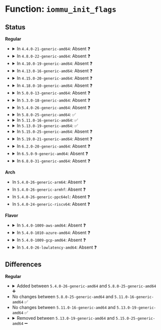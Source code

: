 # Function: <code>iommu_init_flags</code>

## Status
<b>Regular</b>
<ul>
<li>
<details>
<summary>In <code>4.4.0-21-generic-amd64</code>: Absent ❓</summary>

```json
{
  "name": "iommu_init_flags",
  "collision_type": "Unique Static",
  "inline_type": "Full",
  "funcs": [
    {
      "addr": 18446744071584295500,
      "name": "iommu_init_flags",
      "external": false,
      "loc": "drivers/iommu/amd_iommu_init.c:1580",
      "file": "drivers/iommu/amd_iommu_init.c",
      "inline": "not declared, inlined",
      "caller_inline": [
        "drivers/iommu/amd_iommu_init.c:early_enable_iommus"
      ],
      "caller_func": []
    }
  ],
  "symbols": []
}
```
</details>
</li>
<li>
<details>
<summary>In <code>4.8.0-22-generic-amd64</code>: Absent ❓</summary>

```json
{
  "name": "iommu_init_flags",
  "collision_type": "Unique Static",
  "inline_type": "Full",
  "funcs": [
    {
      "addr": 18446744071584641593,
      "name": "iommu_init_flags",
      "external": false,
      "loc": "drivers/iommu/amd_iommu_init.c:1795",
      "file": "drivers/iommu/amd_iommu_init.c",
      "inline": "not declared, inlined",
      "caller_inline": [
        "drivers/iommu/amd_iommu_init.c:early_enable_iommus"
      ],
      "caller_func": []
    }
  ],
  "symbols": []
}
```
</details>
</li>
<li>
<details>
<summary>In <code>4.10.0-19-generic-amd64</code>: Absent ❓</summary>

```json
{
  "name": "iommu_init_flags",
  "collision_type": "Unique Static",
  "inline_type": "Full",
  "funcs": [
    {
      "addr": 18446744071584827612,
      "name": "iommu_init_flags",
      "external": false,
      "loc": "drivers/iommu/amd_iommu_init.c:1917",
      "file": "drivers/iommu/amd_iommu_init.c",
      "inline": "not declared, inlined",
      "caller_inline": [
        "drivers/iommu/amd_iommu_init.c:early_enable_iommus"
      ],
      "caller_func": []
    }
  ],
  "symbols": []
}
```
</details>
</li>
<li>
<details>
<summary>In <code>4.13.0-16-generic-amd64</code>: Absent ❓</summary>

```json
{
  "name": "iommu_init_flags",
  "collision_type": "Unique Static",
  "inline_type": "Full",
  "funcs": [
    {
      "addr": 18446744071584917292,
      "name": "iommu_init_flags",
      "external": false,
      "loc": "drivers/iommu/amd_iommu_init.c:1937",
      "file": "drivers/iommu/amd_iommu_init.c",
      "inline": "not declared, inlined",
      "caller_inline": [],
      "caller_func": []
    }
  ],
  "symbols": []
}
```
</details>
</li>
<li>
<details>
<summary>In <code>4.15.0-20-generic-amd64</code>: Absent ❓</summary>

```json
{
  "name": "iommu_init_flags",
  "collision_type": "Unique Static",
  "inline_type": "Full",
  "funcs": [
    {
      "addr": 18446744071585338065,
      "name": "iommu_init_flags",
      "external": false,
      "loc": "drivers/iommu/amd_iommu_init.c:2073",
      "file": "drivers/iommu/amd_iommu_init.c",
      "inline": "not declared, inlined",
      "caller_inline": [
        "drivers/iommu/amd_iommu_init.c:early_enable_iommus"
      ],
      "caller_func": []
    }
  ],
  "symbols": []
}
```
</details>
</li>
<li>
<details>
<summary>In <code>4.18.0-10-generic-amd64</code>: Absent ❓</summary>

```json
{
  "name": "iommu_init_flags",
  "collision_type": "Unique Static",
  "inline_type": "Full",
  "funcs": [
    {
      "addr": 18446744071585579679,
      "name": "iommu_init_flags",
      "external": false,
      "loc": "drivers/iommu/amd_iommu_init.c:2074",
      "file": "drivers/iommu/amd_iommu_init.c",
      "inline": "not declared, inlined",
      "caller_inline": [
        "drivers/iommu/amd_iommu_init.c:early_enable_iommus"
      ],
      "caller_func": []
    }
  ],
  "symbols": []
}
```
</details>
</li>
<li>
<details>
<summary>In <code>5.0.0-13-generic-amd64</code>: Absent ❓</summary>

```json
{
  "name": "iommu_init_flags",
  "collision_type": "Unique Static",
  "inline_type": "Full",
  "funcs": [
    {
      "addr": 18446744071585704807,
      "name": "iommu_init_flags",
      "external": false,
      "loc": "drivers/iommu/amd_iommu_init.c:2107",
      "file": "drivers/iommu/amd_iommu_init.c",
      "inline": "not declared, inlined",
      "caller_inline": [
        "drivers/iommu/amd_iommu_init.c:early_enable_iommus"
      ],
      "caller_func": []
    }
  ],
  "symbols": []
}
```
</details>
</li>
<li>
<details>
<summary>In <code>5.3.0-18-generic-amd64</code>: Absent ❓</summary>

```json
{
  "name": "iommu_init_flags",
  "collision_type": "Unique Static",
  "inline_type": "Full",
  "funcs": [
    {
      "addr": 18446744071585932711,
      "name": "iommu_init_flags",
      "external": false,
      "loc": "drivers/iommu/amd_iommu_init.c:2183",
      "file": "drivers/iommu/amd_iommu_init.c",
      "inline": "not declared, inlined",
      "caller_inline": [
        "drivers/iommu/amd_iommu_init.c:early_enable_iommus"
      ],
      "caller_func": []
    }
  ],
  "symbols": []
}
```
</details>
</li>
<li>
<details>
<summary>In <code>5.4.0-26-generic-amd64</code>: Absent ❓</summary>

```json
{
  "name": "iommu_init_flags",
  "collision_type": "Unique Static",
  "inline_type": "Full",
  "funcs": [
    {
      "addr": 18446744071586075847,
      "name": "iommu_init_flags",
      "external": false,
      "loc": "drivers/iommu/amd_iommu_init.c:2203",
      "file": "drivers/iommu/amd_iommu_init.c",
      "inline": "not declared, inlined",
      "caller_inline": [
        "drivers/iommu/amd_iommu_init.c:early_enable_iommus"
      ],
      "caller_func": []
    }
  ],
  "symbols": []
}
```
</details>
</li>
<li>
<details>
<summary>In <code>5.8.0-25-generic-amd64</code>: ✅</summary>

```c
void iommu_init_flags(struct amd_iommu * iommu)
```

```json
{
  "name": "iommu_init_flags",
  "collision_type": "Unique Static",
  "inline_type": "No",
  "funcs": [
    {
      "addr": 18446744071586818448,
      "name": "iommu_init_flags",
      "external": false,
      "loc": "drivers/iommu/amd/init.c:2173",
      "file": "drivers/iommu/amd/init.c",
      "inline": "seen, unknown",
      "caller_inline": [],
      "caller_func": [
        "drivers/iommu/amd/init.c:early_enable_iommus"
      ]
    }
  ],
  "symbols": [
    {
      "addr": 18446744071586818448,
      "name": "iommu_init_flags",
      "section": ".text",
      "bind": "STB_LOCAL",
      "size": 275
    }
  ]
}
```
</details>
</li>
<li>
<details>
<summary>In <code>5.11.0-16-generic-amd64</code>: ✅</summary>

```c
void iommu_init_flags(struct amd_iommu * iommu)
```

```json
{
  "name": "iommu_init_flags",
  "collision_type": "Unique Static",
  "inline_type": "No",
  "funcs": [
    {
      "addr": 18446744071586876624,
      "name": "iommu_init_flags",
      "external": false,
      "loc": "drivers/iommu/amd/init.c:2377",
      "file": "drivers/iommu/amd/init.c",
      "inline": "seen, unknown",
      "caller_inline": [],
      "caller_func": [
        "drivers/iommu/amd/init.c:early_enable_iommus"
      ]
    }
  ],
  "symbols": [
    {
      "addr": 18446744071586876624,
      "name": "iommu_init_flags",
      "section": ".text",
      "bind": "STB_LOCAL",
      "size": 275
    }
  ]
}
```
</details>
</li>
<li>
<details>
<summary>In <code>5.13.0-19-generic-amd64</code>: ✅</summary>

```c
void iommu_init_flags(struct amd_iommu * iommu)
```

```json
{
  "name": "iommu_init_flags",
  "collision_type": "Unique Static",
  "inline_type": "No",
  "funcs": [
    {
      "addr": 18446744071586753104,
      "name": "iommu_init_flags",
      "external": false,
      "loc": "drivers/iommu/amd/init.c:2330",
      "file": "drivers/iommu/amd/init.c",
      "inline": "seen, unknown",
      "caller_inline": [],
      "caller_func": [
        "drivers/iommu/amd/init.c:early_enable_iommus"
      ]
    }
  ],
  "symbols": [
    {
      "addr": 18446744071586753104,
      "name": "iommu_init_flags",
      "section": ".text",
      "bind": "STB_LOCAL",
      "size": 300
    }
  ]
}
```
</details>
</li>
<li>
<details>
<summary>In <code>5.15.0-25-generic-amd64</code>: Absent ❓</summary>

```json
{
  "name": "iommu_init_flags",
  "collision_type": "Unique Static",
  "inline_type": "Full",
  "funcs": [
    {
      "addr": 18446744071587311214,
      "name": "iommu_init_flags",
      "external": false,
      "loc": "drivers/iommu/amd/init.c:2354",
      "file": "drivers/iommu/amd/init.c",
      "inline": "not declared, inlined",
      "caller_inline": [
        "drivers/iommu/amd/init.c:early_enable_iommus"
      ],
      "caller_func": []
    }
  ],
  "symbols": []
}
```
</details>
</li>
<li>
<details>
<summary>In <code>5.19.0-21-generic-amd64</code>: Absent ❓</summary>

```json
{
  "name": "iommu_init_flags",
  "collision_type": "Unique Static",
  "inline_type": "Full",
  "funcs": [
    {
      "addr": 18446744071588625880,
      "name": "iommu_init_flags",
      "external": false,
      "loc": "drivers/iommu/amd/init.c:2368",
      "file": "drivers/iommu/amd/init.c",
      "inline": "not declared, inlined",
      "caller_inline": [
        "drivers/iommu/amd/init.c:early_enable_iommus"
      ],
      "caller_func": []
    }
  ],
  "symbols": []
}
```
</details>
</li>
<li>
<details>
<summary>In <code>6.2.0-20-generic-amd64</code>: Absent ❓</summary>

```json
{
  "name": "iommu_init_flags",
  "collision_type": "Unique Static",
  "inline_type": "Full",
  "funcs": [
    {
      "addr": 18446744071590090886,
      "name": "iommu_init_flags",
      "external": false,
      "loc": "drivers/iommu/amd/init.c:2593",
      "file": "drivers/iommu/amd/init.c",
      "inline": "not declared, inlined",
      "caller_inline": [
        "drivers/iommu/amd/init.c:early_enable_iommus"
      ],
      "caller_func": []
    }
  ],
  "symbols": []
}
```
</details>
</li>
<li>
<details>
<summary>In <code>6.5.0-9-generic-amd64</code>: Absent ❓</summary>

```json
{
  "name": "iommu_init_flags",
  "collision_type": "Unique Static",
  "inline_type": "Full",
  "funcs": [
    {
      "addr": 18446744071590403326,
      "name": "iommu_init_flags",
      "external": false,
      "loc": "drivers/iommu/amd/init.c:2631",
      "file": "drivers/iommu/amd/init.c",
      "inline": "not declared, inlined",
      "caller_inline": [
        "drivers/iommu/amd/init.c:early_enable_iommus"
      ],
      "caller_func": []
    }
  ],
  "symbols": []
}
```
</details>
</li>
<li>
<details>
<summary>In <code>6.8.0-31-generic-amd64</code>: Absent ❓</summary>

```json
{
  "name": "iommu_init_flags",
  "collision_type": "Unique Static",
  "inline_type": "Full",
  "funcs": [
    {
      "addr": 18446744071590746782,
      "name": "iommu_init_flags",
      "external": false,
      "loc": "drivers/iommu/amd/init.c:2651",
      "file": "drivers/iommu/amd/init.c",
      "inline": "not declared, inlined",
      "caller_inline": [
        "drivers/iommu/amd/init.c:early_enable_iommus"
      ],
      "caller_func": []
    }
  ],
  "symbols": []
}
```
</details>
</li>
</ul>
<b>Arch</b>
<ul>
<li>
In <code>5.4.0-26-generic-arm64</code>: Absent ❓
</li>
<li>
In <code>5.4.0-26-generic-armhf</code>: Absent ❓
</li>
<li>
In <code>5.4.0-26-generic-ppc64el</code>: Absent ❓
</li>
<li>
In <code>5.4.0-24-generic-riscv64</code>: Absent ❓
</li>
</ul>
<b>Flavor</b>
<ul>
<li>
<details>
<summary>In <code>5.4.0-1009-aws-amd64</code>: Absent ❓</summary>

```json
{
  "name": "iommu_init_flags",
  "collision_type": "Unique Static",
  "inline_type": "Full",
  "funcs": [
    {
      "addr": 18446744071585836967,
      "name": "iommu_init_flags",
      "external": false,
      "loc": "drivers/iommu/amd_iommu_init.c:2203",
      "file": "drivers/iommu/amd_iommu_init.c",
      "inline": "not declared, inlined",
      "caller_inline": [
        "drivers/iommu/amd_iommu_init.c:early_enable_iommus"
      ],
      "caller_func": []
    }
  ],
  "symbols": []
}
```
</details>
</li>
<li>
<details>
<summary>In <code>5.4.0-1010-azure-amd64</code>: Absent ❓</summary>

```json
{
  "name": "iommu_init_flags",
  "collision_type": "Unique Static",
  "inline_type": "Full",
  "funcs": [
    {
      "addr": 18446744071585696007,
      "name": "iommu_init_flags",
      "external": false,
      "loc": "drivers/iommu/amd_iommu_init.c:2203",
      "file": "drivers/iommu/amd_iommu_init.c",
      "inline": "not declared, inlined",
      "caller_inline": [
        "drivers/iommu/amd_iommu_init.c:early_enable_iommus"
      ],
      "caller_func": []
    }
  ],
  "symbols": []
}
```
</details>
</li>
<li>
<details>
<summary>In <code>5.4.0-1009-gcp-amd64</code>: Absent ❓</summary>

```json
{
  "name": "iommu_init_flags",
  "collision_type": "Unique Static",
  "inline_type": "Full",
  "funcs": [
    {
      "addr": 18446744071586025863,
      "name": "iommu_init_flags",
      "external": false,
      "loc": "drivers/iommu/amd_iommu_init.c:2203",
      "file": "drivers/iommu/amd_iommu_init.c",
      "inline": "not declared, inlined",
      "caller_inline": [
        "drivers/iommu/amd_iommu_init.c:early_enable_iommus"
      ],
      "caller_func": []
    }
  ],
  "symbols": []
}
```
</details>
</li>
<li>
<details>
<summary>In <code>5.4.0-26-lowlatency-amd64</code>: Absent ❓</summary>

```json
{
  "name": "iommu_init_flags",
  "collision_type": "Unique Static",
  "inline_type": "Full",
  "funcs": [
    {
      "addr": 18446744071586133815,
      "name": "iommu_init_flags",
      "external": false,
      "loc": "drivers/iommu/amd_iommu_init.c:2203",
      "file": "drivers/iommu/amd_iommu_init.c",
      "inline": "not declared, inlined",
      "caller_inline": [
        "drivers/iommu/amd_iommu_init.c:early_enable_iommus"
      ],
      "caller_func": []
    }
  ],
  "symbols": []
}
```
</details>
</li>
</ul>

## Differences
<b>Regular</b>
<ul>
<li>
<details>
<summary>Added between <code>5.4.0-26-generic-amd64</code> and <code>5.8.0-25-generic-amd64</code> ➕</summary>

```c
void iommu_init_flags(struct amd_iommu * iommu)
```
</details>
</li>
<li>
No changes between <code>5.8.0-25-generic-amd64</code> and <code>5.11.0-16-generic-amd64</code> ✅
</li>
<li>
No changes between <code>5.11.0-16-generic-amd64</code> and <code>5.13.0-19-generic-amd64</code> ✅
</li>
<li>
<details>
<summary>Removed between <code>5.13.0-19-generic-amd64</code> and <code>5.15.0-25-generic-amd64</code> ➖</summary>

```c
void iommu_init_flags(struct amd_iommu * iommu)
```
</details>
</li>
</ul>
